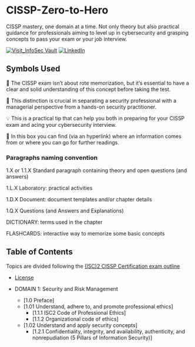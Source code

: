# CISSP-Zero-to-Hero
CISSP mastery, one domain at a time. Not only theory but also practical guidance for professionals aiming to level up in cybersecurity and grasping concepts to pass your exam or your job interview.

[![Visit_InfoSec Vault](https://img.shields.io/badge/Visit-InfoSecVault-009688?style=for-the-badge)](https://www.theinfosecvault.com)
[![LinkedIn](https://img.shields.io/badge/-LinkedIn-0077B5?style=flat&logo=linkedin&logoColor=white)](https://www.linkedin.com/in/lorenzoleonelli/)

## Symbols Used
:brain: The CISSP exam isn’t about rote memorization, but it’s essential to have a clear and solid understanding of this concept before taking the test.

:necktie: This distinction is crucial in separating a security professional with a managerial perspective from a hands-on security practitioner.

:bulb: This is a practical tip that can help you both in preparing for your CISSP exam and acing your cybersecurity interview.

:link: In this box you can find (via an hyperlink) where an information comes from or where you can go for further readings.

### Paragraphs naming convention

1.X or 1.1.X Standard paragraph containing theory and open questions (and answers)

1.L.X Laboratory: practical activities

1.D.X Document: document templates and/or chapter details

1.Q.X Questions (and Answers and Explanations)

DICTIONARY: terms used in the chapter

FLASHCARDS: interactive way to memorize some basic concepts

## Table of Contents

Topics are divided following the [(ISC)2 CISSP Certification exam outline](https://www.isc2.org/certifications/cissp/cissp-certification-exam-outline)

- [License](LICENSE.md)

- DOMAIN 1: Security and Risk Management
  - [1.0 Preface]
  - [1.01 Understand, adhere to, and promote professional ethics]
     - [1.1.1 ISC2 Code of Professional Ethics]
     - [1.1.2 Organizational code of ethics]
   - [1.02 Understand and apply security concepts]
      - [1.2.1 Confidentiality, integrity, and availability, authenticity, and nonrepudiation (5 Pillars of Information Security)]
      
